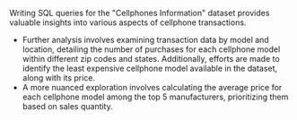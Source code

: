 Writing SQL queries for the "Cellphones Information" dataset provides valuable insights into various aspects of cellphone transactions.
<br> 
- Further analysis involves examining transaction data by model and location, detailing the number of purchases for each cellphone model within different zip codes and states. Additionally, efforts are made to identify the least expensive cellphone model available in the dataset, along with its price.<br>
- A more nuanced exploration involves calculating the average price for each cellphone model among the top 5 manufacturers, prioritizing them based on sales quantity.  
